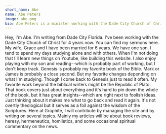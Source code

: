 ```yaml
---
short_name: Abe
name: Abe Peters
image: abe.png
bio: Abe Peters is a minister working with the Dade City Church of Christ
---
```

Hey, I'm Abe. I'm writing from Dade City Florida. I've been working with the Dade City Church of Christ for 4 years now. You can find my sermons here. My wife, Grace and I have been married for 6 years. We have one son.
I tend to spend my days studying alone and with others. When I'm not doing that I'll learn new things on Youtube, like building this website. I also enjoy playing with my son and reading--which is probably part of working, but I don't keep track.
Genesis is probably my favorite book of the Bible. Mark or James is probably a close second. But my favorite changes depending on what I'm studying. Though I come back to Genesis just to read it often.
My favorite work beyond the biblical writers might be the Republic of Plato. That book covers just about everything and it's hard to pin down the whole of the book, but it has great insights--which are right next to foolish ideas. Just thinking about it makes me what to go back and read it again. It's not overtly theological but it serves as a foil against the wisdom of the Scriptures.
Here at Graphite, I will contribute by managing the site and by writing on several topics. Mainly my articles will be about book reviews, heresy, hermeneutics, homiletics, and some occasional spiritual commentary on the news.
